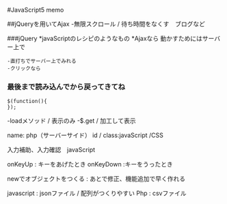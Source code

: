 #JavaScript5 memo

##jQueryを用いてAjax
  -無限スクロール / 待ち時間をなくす　ブログなど

  ###jQuery
    *javaScriptのレシピのようなもの
    *Ajaxなら 動かすためにはサーバー上で

    -直打ちでサーバー上でみれる
    -クリックなら

  ### 最後まで読み込んでから戻ってきてね
  ```
  $(function(){
  });
  ```
  -loadメソッド / 表示のみ
  -$.get / 加工して表示

  name: php（サーバーサイド）
  id / class:javaScript /CSS

  入力補助、入力確認　javaScript

  onKeyUp : キーをあげたとき
  onKeyDown :キーをうったとき

  newでオブジェクトをつくる : あとで修正、機能追加で早く作れる

  javascript : jsonファイル / 配列がつくりやすい
  Php : csvファイル